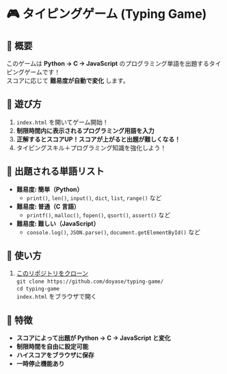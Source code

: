 # 🎮 タイピングゲーム (Typing Game)

## 🔹 概要
このゲームは **Python → C → JavaScript** のプログラミング単語を出題するタイピングゲームです！  
スコアに応じて **難易度が自動で変化** します。

## 🎯 遊び方
1. `index.html` を開いてゲーム開始！
2. **制限時間内に表示されるプログラミング用語を入力**
3. **正解するとスコアUP！スコアが上がると出題が難しくなる！**
4. タイピングスキル＋プログラミング知識を強化しよう！

## 📌 出題される単語リスト
- **難易度: 簡単（Python）**
  - `print()`, `len()`, `input()`, `dict`, `list`, `range()` など
- **難易度: 普通（C 言語）**
  - `printf()`, `malloc()`, `fopen()`, `qsort()`, `assert()` など
- **難易度: 難しい（JavaScript）**
  - `console.log()`, `JSON.parse()`, `document.getElementById()` など

## 🔧 使い方
1. [このリポジトリをクローン](https://github.com/doyase/typing-game/)  
   `git clone https://github.com/doyase/typing-game/`  
   `cd typing-game`  
   `index.html` をブラウザで開く

## 🚀 特徴
- **スコアによって出題が Python → C → JavaScript と変化**
- **制限時間を自由に設定可能**
- **ハイスコアをブラウザに保存**
- **一時停止機能あり**
